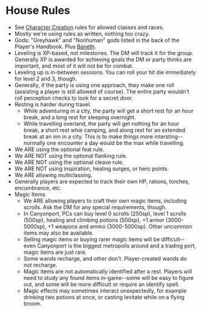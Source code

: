 # House Rules
- See [Character Creation](build.md) rules for allowed classes and races.
- Mostly we're using rules as written, nothing too crazy.
- Gods: "Greyhawk" and "Nonhuman" gods listed in the back of the Player's Handbook. Plus [Baneth](baneth.md).
- Leveling is XP-based, not milestones. The DM will track it for the group. Generally XP is awarded for achieving goals the DM or party thinks are important, and most of it will not be for combat.
- Leveling up is in-between sessions. You can roll your hit die immediately for level 2 and 3, though.
- Generally, if the party is using one approach, they make one roll (assisting a player is still allowed of course). The entire party wouldn't roll perception checks to look for a secret door.
- Resting is harder during travel.
  - While adventuring in a city, the party will get a short rest for an hour break, and a long rest for sleeping overnight.
  - While travelling overland, the party will get nothing for an hour break, a short rest whie camping, and along rest for an extended break at an inn in a city. This is to make things more intersting--normally one encounter a day would be the max while travelling.
- We ARE using the optional feat rule. 
- We ARE NOT using the optional flanking rule.
- We ARE NOT using the optional cleave rule.
- We ARE NOT using inspiration, healing surges, or hero points.
- We ARE allowing multiclassing.
- Generally players are expected to track their own HP, rations, torches, encumbrance, etc.
- Magic Items
  - We ARE allowing players to craft their own magic items, including scrolls. Ask the DM for any special requirements, though.
  - In Canyonport, PCs can buy level 0 scrolls (250sp), level 1 scrolls (500sp), healing and climbing potions (500sp), +1 armor (3000-5000sp), +1 weapons and ammo (3000-5000sp). Other uncommon items may also be available.
  - Selling magic items or buying rarer magic items will be difficult--even Canyonport is the biggest metropolis around and a trading port, magic items are just rare.
  - Some wands recharge, and other don't. Player-created wands do not recharge.
  - Magic items are not automatically identified after a rest. Players will need to study any found items in-game--some will be easy to figure out, and some will be more difficult or require an identify spell.
  - Magic effects may sometimes interact unexpectedly, for example drinking two potions at once, or casting levitate while on a flying broom.
